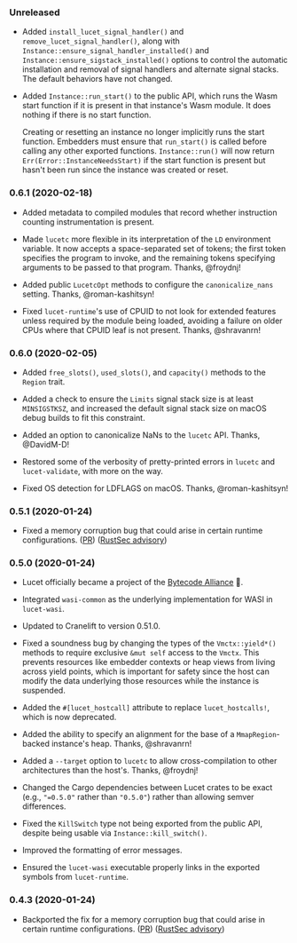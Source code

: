 ### Unreleased

- Added `install_lucet_signal_handler()` and `remove_lucet_signal_handler()`, along with `Instance::ensure_signal_handler_installed()` and `Instance::ensure_sigstack_installed()` options to control the automatic installation and removal of signal handlers and alternate signal stacks. The default behaviors have not changed.

- Added `Instance::run_start()` to the public API, which runs the Wasm start function if it is present in that instance's Wasm module. It does nothing if there is no start function.

  Creating or resetting an instance no longer implicitly runs the start function. Embedders must ensure that `run_start()` is called before calling any other exported functions. `Instance::run()` will now return `Err(Error::InstanceNeedsStart)` if the start function is present but hasn't been run since the instance was created or reset.

### 0.6.1 (2020-02-18)

- Added metadata to compiled modules that record whether instruction counting instrumentation is present.

- Made `lucetc` more flexible in its interpretation of the `LD` environment variable. It now accepts a space-separated set of tokens; the first token specifies the program to invoke, and the remaining tokens specifying arguments to be passed to that program. Thanks, @froydnj!

- Added public `LucetcOpt` methods to configure the `canonicalize_nans` setting. Thanks, @roman-kashitsyn!

- Fixed `lucet-runtime`'s use of CPUID to not look for extended features unless required by the module being loaded, avoiding a failure on older CPUs where that CPUID leaf is not present. Thanks, @shravanrn!

### 0.6.0 (2020-02-05)

- Added `free_slots()`, `used_slots()`, and `capacity()` methods to the `Region` trait.

- Added a check to ensure the `Limits` signal stack size is at least `MINSIGSTKSZ`, and increased the default signal stack size on macOS debug builds to fit this constraint.

- Added an option to canonicalize NaNs to the `lucetc` API. Thanks, @DavidM-D!

- Restored some of the verbosity of pretty-printed errors in `lucetc` and `lucet-validate`, with more on the way.

- Fixed OS detection for LDFLAGS on macOS. Thanks, @roman-kashitsyn!

### 0.5.1 (2020-01-24)

- Fixed a memory corruption bug that could arise in certain runtime configurations. ([PR](https://github.com/bytecodealliance/lucet/pull/401)) ([RustSec advisory](https://rustsec.org/advisories/RUSTSEC-2020-0004.html))

### 0.5.0 (2020-01-24)

- Lucet officially became a project of the [Bytecode Alliance](https://bytecodealliance.org/) 🎉.

- Integrated `wasi-common` as the underlying implementation for WASI in `lucet-wasi`.

- Updated to Cranelift to version 0.51.0.

- Fixed a soundness bug by changing the types of the `Vmctx::yield*()` methods to require exclusive `&mut self` access to the `Vmctx`. This prevents resources like embedder contexts or heap views
  from living across yield points, which is important for safety since the host can modify the data underlying those resources while the instance is suspended.

- Added the `#[lucet_hostcall]` attribute to replace `lucet_hostcalls!`, which is now deprecated.

- Added the ability to specify an alignment for the base of a `MmapRegion`-backed instance's heap. Thanks, @shravanrn!

- Added a `--target` option to `lucetc` to allow cross-compilation to other architectures than the host's. Thanks, @froydnj!

- Changed the Cargo dependencies between Lucet crates to be exact (e.g., `"=0.5.0"` rather than `"0.5.0"`) rather than allowing semver differences.

- Fixed the `KillSwitch` type not being exported from the public API, despite being usable via `Instance::kill_switch()`.

- Improved the formatting of error messages.

- Ensured the `lucet-wasi` executable properly links in the exported symbols from `lucet-runtime`.

### 0.4.3 (2020-01-24)

- Backported the fix for a memory corruption bug that could arise in certain runtime configurations. ([PR](https://github.com/bytecodealliance/lucet/pull/401)) ([RustSec advisory](https://rustsec.org/advisories/RUSTSEC-2020-0004.html))
